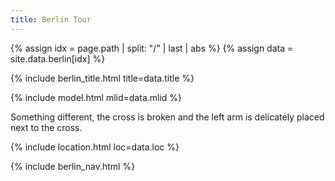```yaml
---
title: Berlin Tour
---
```


{% assign idx = page.path | split: "/" | last | abs %}
{% assign data = site.data.berlin[idx] %}

{% include berlin_title.html title=data.title %}

{% include model.html mlid=data.mlid %}

Something different, the cross is broken and the left arm is delicately
placed next to the cross.

{% include location.html loc=data.loc %}

{% include berlin_nav.html %}
